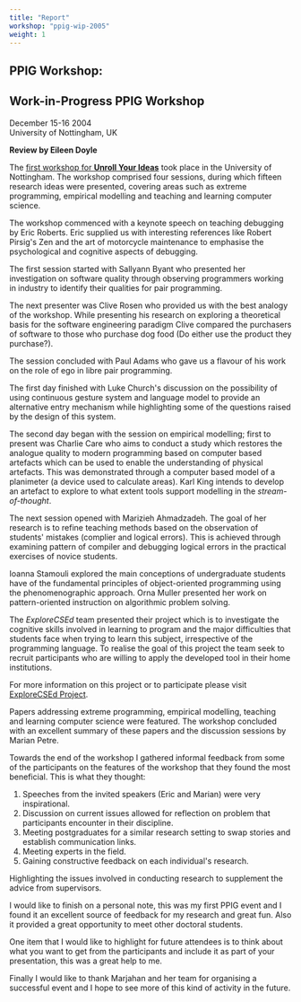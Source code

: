 ```yaml
---
title: "Report"
workshop: "ppig-wip-2005"
weight: 1
---
```




## PPIG Workshop: 



Work-in-Progress PPIG Workshop
------------------------------

December 15-16 2004  
University of Nottingham, UK

**Review by Eileen Doyle**

The [first workshop for **Unroll Your Ideas**](/node/237) took place in the University of Nottingham. The workshop comprised four sessions, during which fifteen research ideas were presented, covering areas such as extreme programming, empirical modelling and teaching and learning computer science.

The workshop commenced with a keynote speech on teaching debugging by Eric Roberts. Eric supplied us with interesting references like Robert Pirsig's Zen and the art of motorcycle maintenance to emphasise the psychological and cognitive aspects of debugging.

The first session started with Sallyann Byant who presented her investigation on software quality through observing programmers working in industry to identify their qualities for pair programming.

The next presenter was Clive Rosen who provided us with the best analogy of the workshop. While presenting his research on exploring a theoretical basis for the software engineering paradigm Clive compared the purchasers of software to those who purchase dog food (Do either use the product they purchase?).

The session concluded with Paul Adams who gave us a flavour of his work on the role of ego in libre pair programming.

The first day finished with Luke Church's discussion on the possibility of using continuous gesture system and language model to provide an alternative entry mechanism while highlighting some of the questions raised by the design of this system.

The second day began with the session on empirical modelling; first to present was Charlie Care who aims to conduct a study which restores the analogue quality to modern programming based on computer based artefacts which can be used to enable the understanding of physical artefacts. This was demonstrated through a computer based model of a planimeter (a device used to calculate areas). Karl King intends to develop an artefact to explore to what extent tools support modelling in the _stream-of-thought_.

The next session opened with Marizieh Ahmadzadeh. The goal of her research is to refine teaching methods based on the observation of students' mistakes (complier and logical errors). This is achieved through examining pattern of compiler and debugging logical errors in the practical exercises of novice students.

Ioanna Stamouli explored the main conceptions of undergraduate students have of the fundamental principles of object-oriented programming using the phenomenographic approach. Orna Muller presented her work on pattern-oriented instruction on algorithmic problem solving.

The _ExploreCSEd_ team presented their project which is to investigate the cognitive skills involved in learning to program and the major difficulties that students face when trying to learn this subject, irrespective of the programming language. To realise the goal of this project the team seek to recruit participants who are willing to apply the developed tool in their home institutions.

For more information on this project or to participate please visit [ExploreCSEd Project](http://www.rebeccamancy.net/ExploreCSEd/Index_E.php).

Papers addressing extreme programming, empirical modelling, teaching and learning computer science were featured. The workshop concluded with an excellent summary of these papers and the discussion sessions by Marian Petre.

Towards the end of the workshop I gathered informal feedback from some of the participants on the features of the workshop that they found the most beneficial. This is what they thought:

1.  Speeches from the invited speakers (Eric and Marian) were very inspirational.
2.  Discussion on current issues allowed for reflection on problem that participants encounter in their discipline.
3.  Meeting postgraduates for a similar research setting to swap stories and establish communication links.
4.  Meeting experts in the field.
5.  Gaining constructive feedback on each individual's research.

Highlighting the issues involved in conducting research to supplement the advice from supervisors.

I would like to finish on a personal note, this was my first PPIG event and I found it an excellent source of feedback for my research and great fun. Also it provided a great opportunity to meet other doctoral students.

One item that I would like to highlight for future attendees is to think about what you want to get from the participants and include it as part of your presentation, this was a great help to me.

Finally I would like to thank Marjahan and her team for organising a successful event and I hope to see more of this kind of activity in the future.
